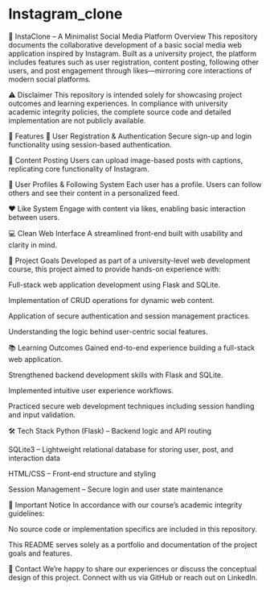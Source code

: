 # Instagram_clone

📸 InstaClone – A Minimalist Social Media Platform
Overview
This repository documents the collaborative development of a basic social media web application inspired by Instagram. Built as a university project, the platform includes features such as user registration, content posting, following other users, and post engagement through likes—mirroring core interactions of modern social platforms.

⚠️ Disclaimer
This repository is intended solely for showcasing project outcomes and learning experiences. In compliance with university academic integrity policies, the complete source code and detailed implementation are not publicly available.

🚀 Features
🔐 User Registration & Authentication
Secure sign-up and login functionality using session-based authentication.

📝 Content Posting
Users can upload image-based posts with captions, replicating core functionality of Instagram.

👥 User Profiles & Following System
Each user has a profile. Users can follow others and see their content in a personalized feed.

❤️ Like System
Engage with content via likes, enabling basic interaction between users.

💻 Clean Web Interface
A streamlined front-end built with usability and clarity in mind.

🎯 Project Goals
Developed as part of a university-level web development course, this project aimed to provide hands-on experience with:

Full-stack web application development using Flask and SQLite.

Implementation of CRUD operations for dynamic web content.

Application of secure authentication and session management practices.

Understanding the logic behind user-centric social features.

📚 Learning Outcomes
Gained end-to-end experience building a full-stack web application.

Strengthened backend development skills with Flask and SQLite.

Implemented intuitive user experience workflows.

Practiced secure web development techniques including session handling and input validation.

🛠️ Tech Stack
Python (Flask) – Backend logic and API routing

SQLite3 – Lightweight relational database for storing user, post, and interaction data

HTML/CSS – Front-end structure and styling

Session Management – Secure login and user state maintenance

📌 Important Notice
In accordance with our course’s academic integrity guidelines:

No source code or implementation specifics are included in this repository.

This README serves solely as a portfolio and documentation of the project goals and features.

🤝 Contact
We’re happy to share our experiences or discuss the conceptual design of this project.
Connect with us via GitHub or reach out on LinkedIn.
